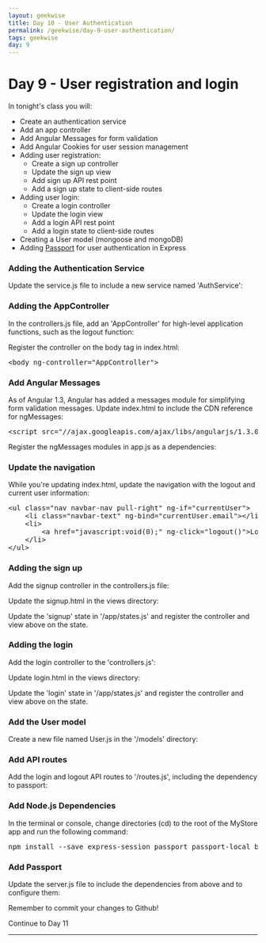```yaml
---
layout: geekwise
title: Day 10 - User Authentication
permalink: /geekwise/day-9-user-authentication/
tags: geekwise
day: 9
---
```

<h1>Day 9 - User registration and login</h1>

<p>In tonight's class you will:</p>

<ul>
    <li>Create an authentication service</li>
    <li>Add an app controller</li>
    <li>Add Angular Messages for form validation</li>
    <li>Add Angular Cookies for user session management</li>
    <li>Adding user registration:
        <ul>
            <li>Create a sign up controller</li>
            <li>Update the sign up view</li>
            <li>Add sign up API rest point</li>
            <li>Add a sign up state to client-side routes</li>
        </ul>
    </li>
    <li>Adding user login:
        <ul>
            <li>Create a login controller</li>
            <li>Update the login view</li>
            <li>Add a login API rest point</li>
            <li>Add a login state to client-side routes</li>
        </ul>
    </li>
    <li>Creating a User model (mongoose and mongoDB)</li>
    <li>Adding <a href="http://passport.js" target="_blank">Passport</a> for user authentication in Express</li>
</ul>

<h3>Adding the Authentication Service</h3>

<p>Update the service.js file to include a new service named 'AuthService':</p>

<gist id="86391ce601dbaa001bb2" file="auth-service.js"></gist>

<h3>Adding the AppController</h3>

<p>In the controllers.js file, add an 'AppController' for high-level application functions, such as the logout function:</p>

<gist id="86391ce601dbaa001bb2" file="app-controller.js"></gist>

<p>Register the controller on the body tag in index.html:</p>

<pre class="prettyprint">
&lt;body ng-controller="AppController"&gt;
</pre>

<h3>Add Angular Messages</h3>

<p>As of Angular 1.3, Angular has added a messages module for simplifying form validation messages.
    Update index.html to include the CDN reference for ngMessages:</p>

<pre class="prettyprint">
&lt;script src="//ajax.googleapis.com/ajax/libs/angularjs/1.3.0-beta.11/angular-messages.min.js"&gt;&lt;/script&gt;
</pre>

<p>Register the ngMessages modules in app.js as a dependencies:</p>

<gist id="86391ce601dbaa001bb2" file="app.js"></gist>

<h3>Update the navigation</h3>

<p>While you're updating index.html, update the navigation with the logout and current user information:</p>

<pre class="prettyprint">
&lt;ul class="nav navbar-nav pull-right" ng-if="currentUser"&gt;
    &lt;li class="navbar-text" ng-bind="currentUser.email"&gt;&lt;/li&gt;
    &lt;li&gt;
        &lt;a href="javascript:void(0);" ng-click="logout()">Logout&lt;/a&gt;
    &lt;/li&gt;
&lt;/ul&gt;
</pre>

<h3>Adding the sign up</h3>

<p>Add the signup controller in the controllers.js file:</p>

<gist id="86391ce601dbaa001bb2" file="signup-controller.js"></gist>

<p>Update the signup.html in the views directory:</p>

<gist id="86391ce601dbaa001bb2" file="signup.html"></gist>

<p>Update the 'signup' state in '/app/states.js' and register the controller and view above on the state.</p>

<h3>Adding the login</h3>

<p>Add the login controller to the 'controllers.js':</p>

<gist id="86391ce601dbaa001bb2" file="login-controller.js"></gist>

<p>Update login.html in the views directory:</p>

<gist id="86391ce601dbaa001bb2" file="login.html"></gist>

<p>Update the 'login' state in '/app/states.js' and register the controller and view above on the state.</p>

<h3>Add the User model</h3>

<p>Create a new file named User.js in the '/models' directory:</p>

<gist id="86391ce601dbaa001bb2" file="User.js"></gist>

<h3>Add API routes</h3>

<p>Add the login and logout API routes to '/routes.js', including the dependency to passport:</p>

<gist id="86391ce601dbaa001bb2" file="routes.js"></gist>

<h3>Add Node.js Dependencies</h3>

<p>In the terminal or console, change directories (cd) to the root of the MyStore app and run the following command:</p>
<pre class="prettyprint">
npm install --save express-session passport passport-local bcrypt-nodejs
</pre>

<h3>Add Passport</h3>

<p>Update the server.js file to include the dependencies from above and to configure them:</p>

<gist id="86391ce601dbaa001bb2" file="server.js"></gist>

<div class="alert alert-info">
    <p>Remember to commit your changes to Github!</p>
</div>

<p><a ui-sref="geek.page({page_id: 11})" class="btn btn-default">Continue to Day 11</a></p>

<hr>

<div disqus="'geekwise0109'"></div>